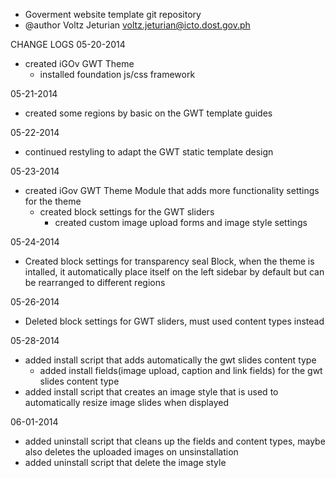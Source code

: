* Goverment website template git repository
* @author Voltz Jeturian voltz.jeturian@icto.dost.gov.ph

CHANGE LOGS
05-20-2014
- created iGOv GWT Theme
  - installed foundation js/css framework

05-21-2014
- created some regions by basic on the GWT template guides

05-22-2014
- continued restyling to adapt the GWT static template design

05-23-2014
- created iGov GWT Theme Module that adds more functionality settings for the theme
  - created block settings for the GWT sliders
    - created custom image upload forms and image style settings

05-24-2014
- Created block settings for transparency seal Block, when the theme is intalled, it automatically place itself on the left sidebar by default but can be rearranged to different regions

05-26-2014
- Deleted block settings for GWT sliders, must used content types instead

05-28-2014
- added install script that adds automatically the gwt slides content type
  - added install fields(image upload, caption and link fields) for the gwt slides content type
- added install script that creates an image style that is used to automatically resize image slides when displayed

06-01-2014
- added uninstall script that cleans up the fields and content types, maybe also deletes the uploaded images on unsinstallation
- added uninstall script that delete the image style


